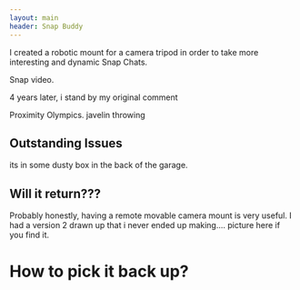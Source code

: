 ```yaml
---
layout: main
header: Snap Buddy
--- 
```

I created a robotic mount for a camera tripod in order to take more interesting and dynamic Snap Chats.

Snap video.

4 years later, i stand by my original comment

Proximity Olympics. javelin throwing

## Outstanding Issues
its in some dusty box in the back of the garage.

## Will it return???
Probably honestly, having a remote movable camera mount is very useful. I had a version 2 drawn up that i never ended up making....
picture here if you find it.

# How to pick it back up?